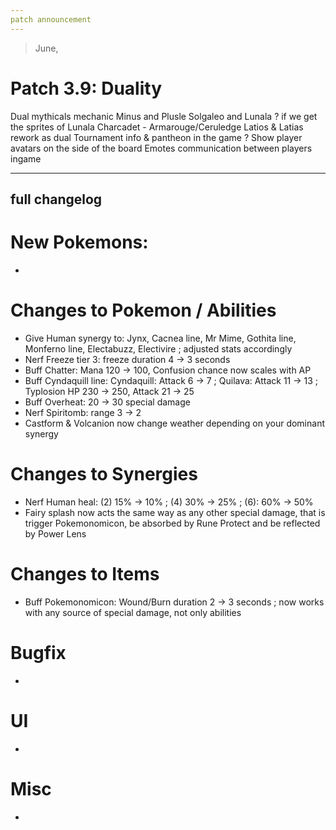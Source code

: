 ```yaml
---
patch announcement
---
```


> June,

# Patch 3.9: Duality

Dual mythicals mechanic
Minus and Plusle
Solgaleo and Lunala ? if we get the sprites of Lunala
Charcadet - Armarouge/Ceruledge
Latios & Latias rework as dual
Tournament info & pantheon in the game ?
Show player avatars on the side of the board
Emotes communication between players ingame


---

## full changelog

# New Pokemons:

- 

# Changes to Pokemon / Abilities

- Give Human synergy to: Jynx, Cacnea line, Mr Mime, Gothita line, Monferno line, Electabuzz, Electivire ; adjusted stats accordingly
- Nerf Freeze tier 3: freeze duration 4 → 3 seconds
- Buff Chatter: Mana 120 → 100, Confusion chance now scales with AP
- Buff Cyndaquill line: Cyndaquill: Attack 6 → 7 ; Quilava: Attack 11 → 13 ; Typlosion HP 230 → 250, Attack 21 → 25
- Buff Overheat: 20 → 30 special damage
- Nerf Spiritomb: range 3 → 2
- Castform & Volcanion now change weather depending on your dominant synergy

# Changes to Synergies

- Nerf Human heal: (2) 15% → 10% ; (4) 30% → 25% ; (6): 60% → 50%
- Fairy splash now acts the same way as any other special damage, that is trigger Pokemonomicon, be absorbed by Rune Protect and be reflected by Power Lens

# Changes to Items

- Buff Pokemonomicon: Wound/Burn duration 2 → 3 seconds ; now works with any source of special damage, not only abilities

# Bugfix

- 

# UI

- 

# Misc

- 
